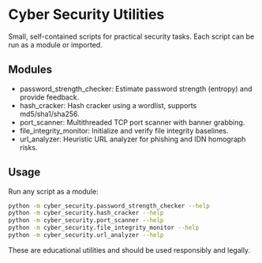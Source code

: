 # Cyber Security Utilities

Small, self-contained scripts for practical security tasks. Each script can be
run as a module or imported.

## Modules

- password_strength_checker: Estimate password strength (entropy) and provide feedback.
- hash_cracker: Hash cracker using a wordlist, supports md5/sha1/sha256.
- port_scanner: Multithreaded TCP port scanner with banner grabbing.
- file_integrity_monitor: Initialize and verify file integrity baselines.
- url_analyzer: Heuristic URL analyzer for phishing and IDN homograph risks.

## Usage

Run any script as a module:

```bash
python -m cyber_security.password_strength_checker --help
python -m cyber_security.hash_cracker --help
python -m cyber_security.port_scanner --help
python -m cyber_security.file_integrity_monitor --help
python -m cyber_security.url_analyzer --help
```

These are educational utilities and should be used responsibly and legally.
